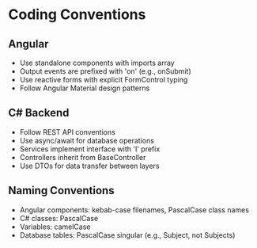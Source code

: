 # Coding Conventions

## Angular
- Use standalone components with imports array
- Output events are prefixed with 'on' (e.g., onSubmit)
- Use reactive forms with explicit FormControl typing
- Follow Angular Material design patterns

## C# Backend
- Follow REST API conventions
- Use async/await for database operations
- Services implement interface with 'I' prefix
- Controllers inherit from BaseController
- Use DTOs for data transfer between layers

## Naming Conventions
- Angular components: kebab-case filenames, PascalCase class names
- C# classes: PascalCase
- Variables: camelCase
- Database tables: PascalCase singular (e.g., Subject, not Subjects)
